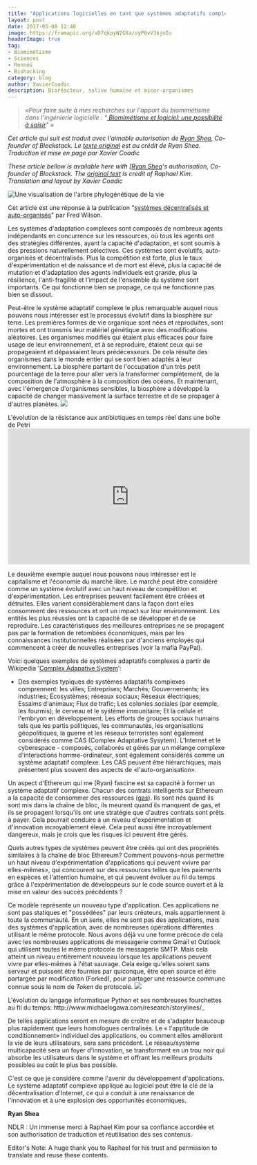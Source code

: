 ```yaml
---
title: "Applications logicielles en tant que systèmes adaptatifs complexes"
layout: post
date: 2017-05-08 12:48
image: https://framapic.org/vD7qkpyW2GXa/oyP0vV3kjnIu
headerImage: true
tag:
- Biomimétisme
- Sciences
- Rennes
- Biohacking
category: blog
author: XavierCoadic
description: Bioréacteur, salive humaine et micor-organismes
---
```


> «_Pour faire suite à mes recherches sur l'apport du biomimétisme dans l'ingénierie logicielle : "[
Biomimétisme et logiciel: une possibilité à saisir](https://xavcc.github.io/biomimicry_software/)"_ »

_Cet article qui suit est traduit avec l'aimable autorisation de [Ryan Shea](https://twitter.com/ryaneshea), Co-founder of Blockstack. Le [texte original](https://hackernoon.com/complex-adaptive-systems-and-the-future-of-app-development-2bb0288f05e0) est au crédit de Ryan Shea. Traduction et mise en page par Xavier Coadic_

_These article bellow is available here with [[Ryan Shea](https://twitter.com/ryaneshea)'s authorisation, Co-founder of Blockstack. The [original text](https://hackernoon.com/complex-adaptive-systems-and-the-future-of-app-development-2bb0288f05e0) is credit of Raphael Kim. Translation and layout by Xavier Coadic_

![](https://framapic.org/4Qkj8Jr8rrvO/R61cCqoMnYZV "Une visualisation de l'arbre phylogénétique de la vie")

Cet article est une réponse à la publication "[systèmes décentralisés et auto-organisés](http://avc.com/2017/04/decentralized-self-organizing-systems/)" par Fred Wilson.

Les systèmes d'adaptation complexes sont composés de nombreux agents indépendants en concurrence sur les ressources, où tous les agents ont des stratégies différentes, ayant la capacité d'adaptation, et sont soumis à des pressions naturellement sélectives. Ces systèmes sont évolutifs, auto-organisés et décentralisés. Plus la compétition est forte, plus le taux d'expérimentation et de naissance et de mort est élevé, plus la capacité de mutation et d'adaptation des agents individuels est grande, plus la résilience, l'anti-fragilité et l'impact de l'ensemble du système sont importants. Ce qui fonctionne bien se propage, ce qui ne fonctionne pas bien se dissout.

Peut-être le système adaptatif complexe le plus remarquable auquel nous pouvons nous intéresser est le processus évolutif dans la biosphère sur terre. Les premières formes de vie organique sont nées et reproduites, sont mortes et ont transmis leur matériel génétique avec des modifications aléatoires. Les organismes modifiés qui étaient plus efficaces pour faire usage de leur environnement, et à se  reproduire, étaient ceux qui se propageaient et dépassaient leurs prédécesseurs. De cela résulte des organismes dans le monde entier qui se sont bien adaptés à leur environnement. La biosphère partant de l'occupation d'un très petit pourcentage de la terre pour aller vers la transformer complètement, de la composition de l'atmosphère à la composition des océans. Et maintenant, avec l'émergence d'organismes sensibles, la biosphère a développé la capacité de changer massivement la surface terrestre et de se propager à d'autres planètes.
![](https://cdn-images-1.medium.com/max/800/1*tjTK5ZS8wmbx4PSAC5X9Dg.png)
<figcaption class="caption">L'évolution de la résistance aux antibiotiques en temps réel dans une boîte de Petri</figcaption>

<iframe width="560" height="315" src="https://www.youtube.com/embed/GHI45garS3g" frameborder="0" allow="autoplay; encrypted-media" allowfullscreen></iframe>

<div class="breaker"></div>

Le deuxième exemple auquel nous pouvons nous intéresser est le capitalisme et l'économie du marché libre. Le marché peut être considéré comme un système évolutif avec un haut niveau de compétition et d'expérimentation. Les entreprises peuvent facilement être créées et détruites. Elles varient considérablement dans la façon dont elles consomment des ressources et ont un impact sur leur environnement. Les entités les plus réussies ont la capacité de se développer et de se reproduire. Les caractéristiques des meilleures entreprises ne se propagent pas par la formation de retombées économiques, mais par les connaissances institutionnelles réalisées par d'anciens employés qui commencent à créer de nouvelles entreprises (voir la mafia PayPal).

Voici quelques exemples de systèmes adaptatifs complexes à partir de Wikipedia '[Complex Adapative System](https://en.wikipedia.org/wiki/Complex_adaptive_system)':

- Des exemples typiques de systèmes adaptatifs complexes comprennent: les villes; Entreprises; Marchés; Gouvernements; les industries; Écosystèmes; réseaux sociaux; Réseaux électriques; Essaims d'animaux; Flux de trafic; Les colonies sociales (par exemple, les fourmis);  le cerveau et le système immunitaire; Et la cellule et l'embryon en développement. Les efforts de groupes sociaux humains tels que les partis politiques, les communautés, les organisations géopolitiques, la guerre et les réseaux terroristes sont également considérés comme CAS (Complex Adaptative Sysytem). L'Internet et le cyberespace - composés, collaborés et gérés par un mélange complexe d'interactions homme-ordinateur, sont également considérés comme un système adaptatif complexe. Les CAS peuvent être hiérarchiques, mais présentent plus souvent des aspects de «l'auto-organisation».

Un aspect d'Ethereum qui me (Ryan) fascine est sa capacité à former un système adaptatif complexe. Chacun des contrats intelligents sur Ethereum a la capacité de consommer des ressources ([gas](https://www.cryptocompare.com/coins/guides/what-is-the-gas-in-ethereum/)). Ils sont nés quand ils sont mis dans la chaîne de bloc, ils meurent quand ils manquent de gas, et ils se propagent lorsqu'ils ont une stratégie que d'autres contrats sont prêts à payer. Cela pourrait conduire à un niveau d'expérimentation et d'innovation incroyablement élevé. Cela peut aussi être incroyablement dangereux, mais je crois que les risques ici peuvent être gérés.

Quels autres types de systèmes peuvent être créés qui ont des propriétés similaires à la chaîne de bloc Ethereum? Comment pouvons-nous permettre un haut niveau d'expérimentation d'applications qui peuvent «vivre par elles-mêmes», qui concourent sur des ressources telles que les paiements en espèces et l'attention humaine, et qui peuvent évoluer au fil du temps grâce à l'expérimentation de développeurs sur le code source ouvert et à la mise en valeur des succès précédents ?

Ce modèle représente un nouveau type d'application. Ces applications ne sont pas statiques et "possédées" par leurs créateurs, mais appartiennent à toute la communauté. En un sens, elles ne sont pas des applications, mais des systèmes d'application, avec de nombreuses opérations différentes utilisant le même protocole. Nous avons déjà vu une forme précoce de cela avec les nombreuses applications de messagerie comme Gmail et Outlook qui utilisent toutes le même protocole de messagerie SMTP. Mais cela atteint un niveau entièrement nouveau lorsque les applications peuvent vivre par elles-mêmes à l'état sauvage. Cela exige qu'elles soient sans serveur et puissent être fournies par quiconque, être open source et être partargée par modification (Forked), pour partager une ressource commune connue sous le nom de _Token_ de protocole.
![](https://cdn-images-1.medium.com/max/800/1*a0bCOtsqoyTSr5h4SLzv1g.png)
<figcaption class="caption">L'évolution du langage informatique Python et ses nombreuses fourchettes au fil du temps: http://www.michaelogawa.com/research/storylines/_</figcaption>

<div class="breaker"></div>

De telles applications seront en mesure de croître et de s'adapter beaucoup plus rapidement que leurs homologues centralisés. Le « l'apptitude de conditionnement» individuel des applications, ou comment elles améliorent la vie de leurs utilisateurs, sera sans précédent. Le réseau/système multicapacité sera un foyer d'innovation, se transformant en un trou noir qui absorbe les utilisateurs dans le système et offrant les meilleurs produits possibles au coût le plus bas possible.

C'est ce que je considère comme l'avenir du développement d'applications. Le système adaptatif complexe appliqué au logiciel peut être la clé de la décentralisation d'Internet, ce qui a conduit à une renaissance de l'innovation et à une explosion des opportunités économiques.

**Ryan Shea**

NDLR : Un immense merci à Raphael Kim pour sa confiance accordée et son authorisation de traduction et réutilisation des ses contenus.

Editor's Note: A huge thank you to Raphael for his trust and permission to translate and reuse these contents.
